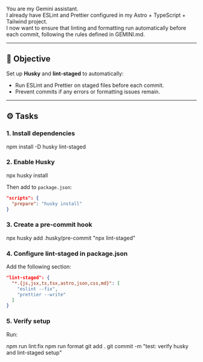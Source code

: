 You are my Gemini assistant.  
I already have ESLint and Prettier configured in my Astro + TypeScript + Tailwind project.  
I now want to ensure that linting and formatting run automatically before each commit, following the rules defined in GEMINI.md.

---

## 🎯 Objective

Set up **Husky** and **lint-staged** to automatically:

- Run ESLint and Prettier on staged files before each commit.
- Prevent commits if any errors or formatting issues remain.

---

## ⚙️ Tasks

### 1. Install dependencies

npm install -D husky lint-staged

### 2. Enable Husky

npx husky install

Then add to `package.json`:

```json
"scripts": {
  "prepare": "husky install"
}
```

### 3. Create a pre-commit hook

npx husky add .husky/pre-commit "npx lint-staged"

### 4. Configure lint-staged in package.json

Add the following section:

```json
"lint-staged": {
  "*.{js,jsx,ts,tsx,astro,json,css,md}": [
    "eslint --fix",
    "prettier --write"
  ]
}
```

### 5. Verify setup

Run:

npm run lint:fix
npm run format
git add .
git commit -m "test: verify husky and lint-staged setup"
